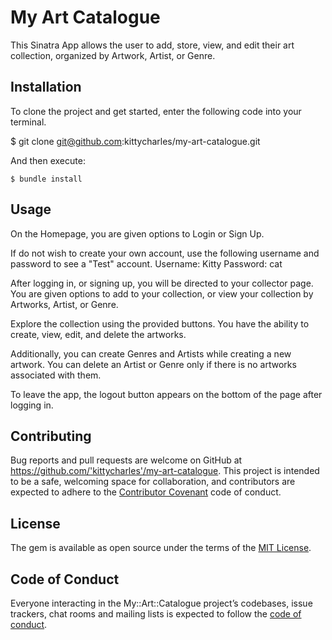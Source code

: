 # My Art Catalogue
This Sinatra App allows the user to add, store, view, and edit their art collection, organized by Artwork, Artist, or Genre. 
## Installation

To clone the project and get started, enter the following code into your terminal.

$ git clone git@github.com:kittycharles/my-art-catalogue.git

And then execute:

    $ bundle install

## Usage

On the Homepage, you are given options to Login or Sign Up.

If do not wish to create your own account, use the following username and password to see a "Test" account.
Username: Kitty
Password: cat

After logging in, or signing up, you will be directed to your collector page. You are given options to add to your collection, or view your collection by Artworks, Artist, or Genre.

Explore the collection using the provided buttons. You have the ability to create, view, edit, and delete the artworks.

Additionally, you can create Genres and Artists while creating a new artwork. You can delete an Artist or Genre only if there is no artworks associated with them.

To leave the app, the logout button appears on the bottom of the page after logging in.


## Contributing

Bug reports and pull requests are welcome on GitHub at https://github.com/'kittycharles'/my-art-catalogue. This project is intended to be a safe, welcoming space for collaboration, and contributors are expected to adhere to the [Contributor Covenant](http://contributor-covenant.org) code of conduct.

## License

The gem is available as open source under the terms of the [MIT License](https://opensource.org/licenses/MIT).

## Code of Conduct

Everyone interacting in the My::Art::Catalogue project’s codebases, issue trackers, chat rooms and mailing lists is expected to follow the [code of conduct](https://github.com/'kittycharles'/my-art-catalogue/blob/master/CODE_OF_CONDUCT.md).
